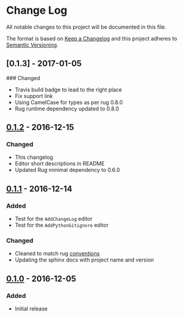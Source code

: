 # Change Log

All notable changes to this project will be documented in this file.

The format is based on [Keep a Changelog](http://keepachangelog.com/)
and this project adheres to [Semantic Versioning](http://semver.org/).

## [0.1.3] - 2017-01-05

### Changed

- Travis build badge to lead to the right place
- Fix support link
- Using CamelCase for types as per rug 0.8.0
- Rug runtime dependency updated to 0.8.0

[Unreleased]: https://github.com/atomist-rugs/python-library/compare/0.1.2...0.1.3

## [0.1.2] - 2016-12-15

### Changed

- This changelog
- Editor short descriptions in README
- Updated Rug minimal dependency to 0.6.0

[0.1.2]: https://github.com/atomist-rugs/python-library/compare/0.1.1...0.1.2

## [0.1.1] - 2016-12-14

### Added

- Test for the `AddChangeLog` editor
- Test for the `AddPythonGitignore` editor

### Changed

- Cleaned to match rug [conventions][rugconv]
- Updating the sphinx docs with project name and version

[0.1.1]: https://github.com/atomist-rugs/python-library/compare/0.1.0...0.1.1
[rugconv]: http://docs.atomist.com/reference-docs/rug/rug-conventions/

## [0.1.0] - 2016-12-05

### Added

- Initial release

[0.1.0]: https://github.com/atomist-rugs/python-library/compare/c4060ef...0.1.0